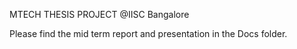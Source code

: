 MTECH THESIS PROJECT @IISC Bangalore

Please find the mid term report and presentation in the Docs folder.